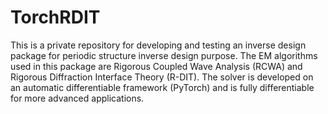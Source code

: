# TorchRDIT

This is a private repository for developing and testing an inverse design package
for periodic structure inverse design purpose. The EM algorithms used in this
package are Rigorous Coupled Wave Analysis (RCWA) and Rigorous Diffraction
Interface Theory (R-DIT). The solver is developed on an automatic differentiable
framework (PyTorch) and is fully differentiable for more advanced applications.

